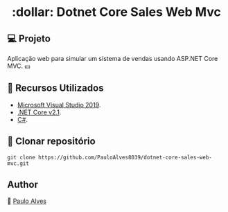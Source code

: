 <h1 align="center">:dollar: Dotnet Core Sales Web Mvc</h1>

## :computer: Projeto
Aplicação web para simular um sistema de vendas usando ASP.NET Core MVC. :dollar:

## :wrench: Recursos Utilizados

- [Microsoft Visual Studio 2019](https://visualstudio.microsoft.com/pt-br/downloads/).
- [.NET Core v2.1](https://dotnet.microsoft.com/download/dotnet-core/2.1).
- [C#](https://code.visualstudio.com/).

## :floppy_disk: Clonar repositório

```git clone https://github.com/PauloAlves8039/dotnet-core-sales-web-mvc.git```

## Author

:boy: [Paulo Alves](https://github.com/PauloAlves8039)
